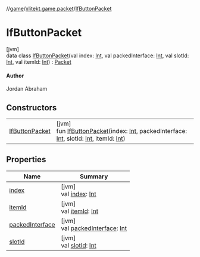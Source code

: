 //[game](../../../index.md)/[xlitekt.game.packet](../index.md)/[IfButtonPacket](index.md)

# IfButtonPacket

[jvm]\
data class [IfButtonPacket](index.md)(val index: [Int](https://kotlinlang.org/api/latest/jvm/stdlib/kotlin/-int/index.html), val packedInterface: [Int](https://kotlinlang.org/api/latest/jvm/stdlib/kotlin/-int/index.html), val slotId: [Int](https://kotlinlang.org/api/latest/jvm/stdlib/kotlin/-int/index.html), val itemId: [Int](https://kotlinlang.org/api/latest/jvm/stdlib/kotlin/-int/index.html)) : [Packet](../-packet/index.md)

#### Author

Jordan Abraham

## Constructors

| | |
|---|---|
| [IfButtonPacket](-if-button-packet.md) | [jvm]<br>fun [IfButtonPacket](-if-button-packet.md)(index: [Int](https://kotlinlang.org/api/latest/jvm/stdlib/kotlin/-int/index.html), packedInterface: [Int](https://kotlinlang.org/api/latest/jvm/stdlib/kotlin/-int/index.html), slotId: [Int](https://kotlinlang.org/api/latest/jvm/stdlib/kotlin/-int/index.html), itemId: [Int](https://kotlinlang.org/api/latest/jvm/stdlib/kotlin/-int/index.html)) |

## Properties

| Name | Summary |
|---|---|
| [index](--index--.md) | [jvm]<br>val [index](--index--.md): [Int](https://kotlinlang.org/api/latest/jvm/stdlib/kotlin/-int/index.html) |
| [itemId](item-id.md) | [jvm]<br>val [itemId](item-id.md): [Int](https://kotlinlang.org/api/latest/jvm/stdlib/kotlin/-int/index.html) |
| [packedInterface](packed-interface.md) | [jvm]<br>val [packedInterface](packed-interface.md): [Int](https://kotlinlang.org/api/latest/jvm/stdlib/kotlin/-int/index.html) |
| [slotId](slot-id.md) | [jvm]<br>val [slotId](slot-id.md): [Int](https://kotlinlang.org/api/latest/jvm/stdlib/kotlin/-int/index.html) |
